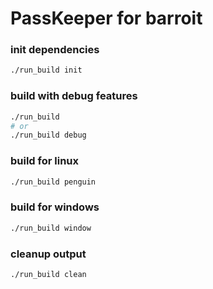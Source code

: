 # PassKeeper for barroit

### init dependencies

```bash
./run_build init
```

### build with debug features

```bash
./run_build
# or
./run_build debug
```

### build for linux

```bash
./run_build penguin
```

### build for windows

```bash
./run_build window
```

### cleanup output

```bash
./run_build clean
```

